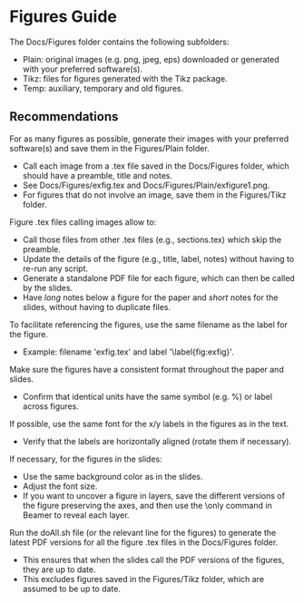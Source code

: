 # Figures Guide

The Docs/Figures folder contains the following subfolders:
- Plain: original images (e.g. png, jpeg, eps) downloaded or generated with your preferred software(s).
- Tikz: files for figures generated with the Tikz package.
- Temp: auxiliary, temporary and old figures.


## Recommendations
For as many figures as possible, generate their images with your preferred software(s) and save them in the Figures/Plain folder.
- Call each image from a .tex file saved in the Docs/Figures folder, which should have a preamble, title and notes.
- See Docs/Figures/exfig.tex and Docs/Figures/Plain/exfigure1.png.
- For figures that do not involve an image, save them in the Figures/Tikz folder.

Figure .tex files calling images allow to:
- Call those files from other .tex files (e.g., sections.tex) which skip the preamble.
- Update the details of the figure (e.g., title, label, notes) without having to re-run any script.
- Generate a standalone PDF file for each figure, which can then be called by the slides.
- Have *long* notes below a figure for the paper and *short* notes for the slides, without having to duplicate files.

To facilitate referencing the figures, use the same filename as the label for the figure.
- Example: filename 'exfig.tex' and label '\label{fig:exfig}'.

Make sure the figures have a consistent format throughout the paper and slides.
- Confirm that identical units have the same symbol (e.g. \%) or label across figures.

If possible, use the same font for the x/y labels in the figures as in the text.
- Verify that the labels are horizontally aligned (rotate them if necessary).

If necessary, for the figures in the slides:
- Use the same background color as in the slides.
- Adjust the font size.
- If you want to uncover a figure in layers, save the different versions of the figure preserving the axes, and then use the \only<slidenum> command in Beamer to reveal each layer.

Run the doAll.sh file (or the relevant line for the figures) to generate the latest PDF versions for all the figure .tex files in the Docs/Figures folder.
- This ensures that when the slides call the PDF versions of the figures, they are up to date.
- This excludes figures saved in the Figures/Tikz folder, which are assumed to be up to date.
